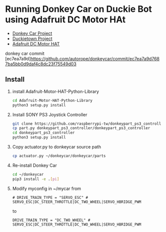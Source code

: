 # Running Donkey Car on Duckie Bot using Adafruit DC Motor HAt

* [Donkey Car Project](https://github.com/autorope/donkeycar)
* [Duckietown Project](https://github.com/duckietown/Software)
* [Adafruit DC Motor HAT](https://www.adafruit.com/product/2348)

donkey car commit [ec7ea7a9d]https://github.com/autorope/donkeycar/commit/ec7ea7a9d7687ba5bb0d9daf4c8dc23f75549d03

## Install

1. install Adafruit-Motor-HAT-Python-Library
   ```bash
   cd Adafruit-Motor-HAT-Python-Library
   python3 setup.py install
   ```

2. Install SONY PS3 Joystick Controller
    ```bash
    git clone https://github.com/raspberrypi-tw/donkeypart_ps3_controller
    cp part.py donkeypart_ps3_controller/donkeypart_ps3_controller
    cd donkeypart_ps3_controller
    python3 setup.py install
    ```

3. Copy actuator.py to donkeycar source path
    ```bash
    cp actuator.py ~/donkeycar/donkeycar/parts
    ```

4. Re-install Donkey Car
    ```bash
    cd ~/donkeycar
    pip3 install -e .[pi]
    ```

5. Modify myconfig in ~/mycar
   from
   ```
   # DRIVE_TRAIN_TYPE = "SERVO_ESC" # SERVO_ESC|DC_STEER_THROTTLE|DC_TWO_WHEEL|SERVO_HBRIDGE_PWM
   ```
   to
   ```
   DRIVE_TRAIN_TYPE = "DC_TWO_WHEEL" # SERVO_ESC|DC_STEER_THROTTLE|DC_TWO_WHEEL|SERVO_HBRIDGE_PWM
   ```

